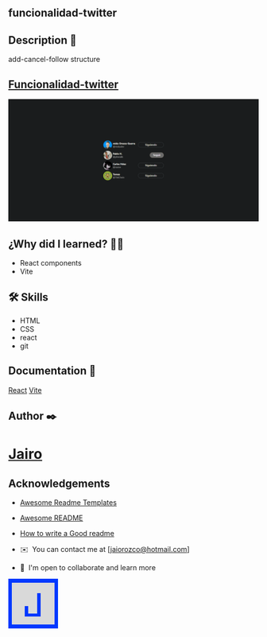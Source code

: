 ## funcionalidad-twitter

## Description 📑

add-cancel-follow structure<br>

## [Funcionalidad-twitter](https://chrono234.github.io/funcionalidad-twitter/)

![background](https://raw.githubusercontent.com/chrono234/funcionalidad-twitter/main/images/imagen%20readme.png)

## ¿Why did I learned? 🙇🏻

- React components
- Vite

## 🛠 Skills

- HTML
- CSS
- react
- git

## Documentation 📑

[React](https://react.dev/learn)
[Vite](https://vitejs.dev/guide/)

## Author ✒️

# [Jairo](https://github.com/chrono234)

## Acknowledgements

- [Awesome Readme Templates](https://awesomeopensource.com/project/elangosundar/awesome-README-templates)
- [Awesome README](https://github.com/matiassingers/awesome-readme)
- [How to write a Good readme](https://bulldogjob.com/news/449-how-to-write-a-good-readme-for-your-github-project)

- ✉️  You can contact me at [jaiorozco@hotmail.com]
- 🤝  I'm open to collaborate and learn more

![Logo](https://raw.githubusercontent.com/chrono234/PortfolioBootstrap/main/images/Logo%202.png)
